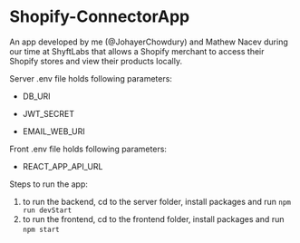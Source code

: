 # Shopify-ConnectorApp

An app developed by me (@JohayerChowdury) and Mathew Nacev during our time at ShyftLabs that allows a Shopify merchant to access their Shopify stores and view their products locally.

Server .env file holds following parameters:
- DB_URI

- JWT_SECRET

- EMAIL_WEB_URI

Front .env file holds following parameters:

- REACT_APP_API_URL

Steps to run the app:
<!--- 1. (optional) Run a redis server (run through these instructions: https://redis.io/docs/getting-started/installation/install-redis-on-windows/)
2. (optional) Make sure that mongosh is installed. Run the following command: 

mongosh "mongodb+srv://cluster0.brkzpsl.mongodb.net/myFirstDatabase" --apiVersion 1 --username MathewShyftLabs

this will prompt you for a password which is stored here along with the .env variables https://docs.google.com/spreadsheets/d/1L63QarXTu79ijduFw75YobOXm4SpV8Su5fkRbioFs84/edit?usp=sharing -->

1. to run the backend, cd to the server folder, install packages and run `npm run devStart`
2. to run the frontend, cd to the frontend folder, install packages and run `npm start`
